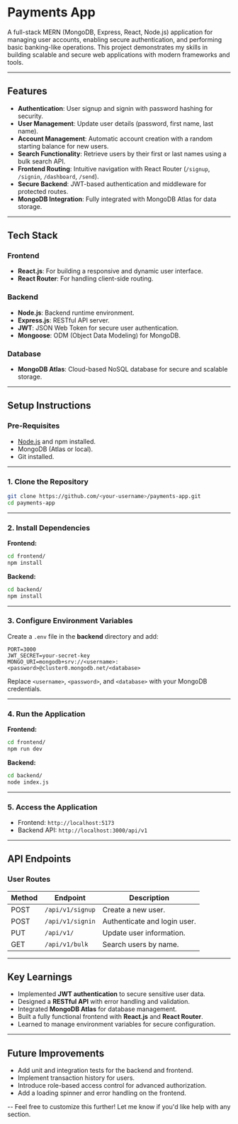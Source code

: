 

# **Payments App**

A full-stack MERN (MongoDB, Express, React, Node.js) application for managing user accounts, enabling secure authentication, and performing basic banking-like operations. This project demonstrates my skills in building scalable and secure web applications with modern frameworks and tools.

---

## **Features**

- **Authentication**: User signup and signin with password hashing for security.
- **User Management**: Update user details (password, first name, last name).
- **Account Management**: Automatic account creation with a random starting balance for new users.
- **Search Functionality**: Retrieve users by their first or last names using a bulk search API.
- **Frontend Routing**: Intuitive navigation with React Router (`/signup`, `/signin`, `/dashboard`, `/send`).
- **Secure Backend**: JWT-based authentication and middleware for protected routes.
- **MongoDB Integration**: Fully integrated with MongoDB Atlas for data storage.

---

## **Tech Stack**

### **Frontend**
- **React.js**: For building a responsive and dynamic user interface.
- **React Router**: For handling client-side routing.

### **Backend**
- **Node.js**: Backend runtime environment.
- **Express.js**: RESTful API server.
- **JWT**: JSON Web Token for secure user authentication.
- **Mongoose**: ODM (Object Data Modeling) for MongoDB.

### **Database**
- **MongoDB Atlas**: Cloud-based NoSQL database for secure and scalable storage.

---

## **Setup Instructions**

### **Pre-Requisites**
- [Node.js](https://nodejs.org/) and npm installed.
- MongoDB (Atlas or local).
- Git installed.

---

### **1. Clone the Repository**
```bash
git clone https://github.com/<your-username>/payments-app.git
cd payments-app
```

---

### **2. Install Dependencies**

**Frontend:**
```bash
cd frontend/
npm install
```

**Backend:**
```bash
cd backend/
npm install
```

---

### **3. Configure Environment Variables**
Create a `.env` file in the **backend** directory and add:
```env
PORT=3000
JWT_SECRET=your-secret-key
MONGO_URI=mongodb+srv://<username>:<password>@cluster0.mongodb.net/<database>
```
Replace `<username>`, `<password>`, and `<database>` with your MongoDB credentials.

---

### **4. Run the Application**

**Frontend:**
```bash
cd frontend/
npm run dev
```

**Backend:**
```bash
cd backend/
node index.js
```

---

### **5. Access the Application**
- Frontend: `http://localhost:5173`
- Backend API: `http://localhost:3000/api/v1`

---


## **API Endpoints**

### **User Routes**
| Method | Endpoint         | Description                    |
|--------|-------------------|--------------------------------|
| POST   | `/api/v1/signup`  | Create a new user.             |
| POST   | `/api/v1/signin`  | Authenticate and login user.   |
| PUT    | `/api/v1/`        | Update user information.       |
| GET    | `/api/v1/bulk`    | Search users by name.          |

---

## **Key Learnings**
- Implemented **JWT authentication** to secure sensitive user data.
- Designed a **RESTful API** with error handling and validation.
- Integrated **MongoDB Atlas** for database management.
- Built a fully functional frontend with **React.js** and **React Router**.
- Learned to manage environment variables for secure configuration.

---

## **Future Improvements**
- Add unit and integration tests for the backend and frontend.
- Implement transaction history for users.
- Introduce role-based access control for advanced authorization.
- Add a loading spinner and error handling on the frontend.

--
Feel free to customize this further! Let me know if you'd like help with any section.
